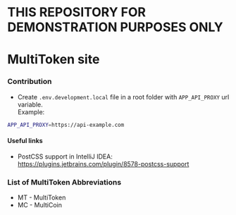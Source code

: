# THIS REPOSITORY FOR DEMONSTRATION PURPOSES ONLY
# MultiToken site

### Contribution
* Create `.env.development.local` file in a root folder with `APP_API_PROXY` url variable.  
  Example:
```sh
APP_API_PROXY=https://api-example.com
```

#### Useful links
* PostCSS support in IntelliJ IDEA: https://plugins.jetbrains.com/plugin/8578-postcss-support

### List of MultiToken Abbreviations
* MT - MultiToken
* MC - MultiCoin
